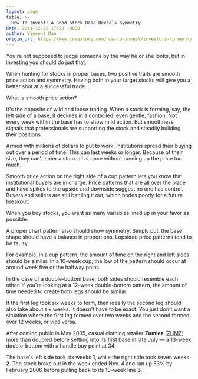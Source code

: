 ```yaml
---
layout: page
title: >-
  How To Invest: A Good Stock Base Reveals Symmetry
date: 2011-12-22 17:20 -0800
author: Vincent Mao
origin_url: https://www.investors.com/how-to-invest/investors-corner/good-base-patterns-have-smooth-trading-symmetry/
---
```


You're not supposed to judge someone by the way he or she looks, but in investing you should do just that.

When hunting for stocks in proper bases, two positive traits are smooth price action and symmetry. Having both in your target stocks will give you a better shot at a successful trade.

What is smooth price action?

It's the opposite of wild and loose trading. When a stock is forming, say, the left side of a base, it declines in a controlled, even gentle, fashion. Not every week within the base has to show mild action. But smoothness signals that professionals are supporting the stock and steadily building their positions.

Armed with millions of dollars to put to work, institutions spread their buying out over a period of time. This can last weeks or longer. Because of their size, they can't enter a stock all at once without running up the price too much.

Smooth price action on the right side of a cup pattern lets you know that institutional buyers are in charge. Price patterns that are all over the place and have spikes to the upside and downside suggest no one has control. Buyers and sellers are still battling it out, which bodes poorly for a future breakout.

When you buy stocks, you want as many variables lined up in your favor as possible.

A proper chart pattern also should show symmetry. Simply put, the base shape should have a balance in proportions. Lopsided price patterns tend to be faulty.

For example, in a cup pattern, the amount of time on the right and left sides should be similar. In a 10-week cup, the low of the pattern should occur at around week five or the halfway point.

In the case of a double-bottom base, both sides should resemble each other. If you're looking at a 12-week double-bottom pattern, the amount of time needed to create both legs should be similar.

If the first leg took six weeks to form, then ideally the second leg should also take about six weeks. It doesn't have to be exact. You just don't want a situation where the first leg formed over two weeks and the second formed over 12 weeks, or vice versa.

After coming public in May 2005, casual clothing retailer **Zumiez** ([ZUMZ](https://research.investors.com/quote.aspx?symbol=ZUMZ)) more than doubled before settling into its first base in late July — a 13-week double-bottom with a handle buy point at 34.

The base's left side took six weeks **1**, while the right side took seven weeks **2**. The stock broke out in the week ended Nov. 4 and ran up 53% by February 2006 before pulling back to its 10-week line **3**.
